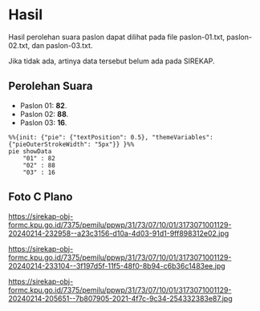 # Hasil

Hasil perolehan suara paslon dapat dilihat pada file paslon-01.txt, paslon-02.txt, dan paslon-03.txt.

Jika tidak ada, artinya data tersebut belum ada pada SIREKAP.

## Perolehan Suara

 * Paslon 01: **82**.
 * Paslon 02: **88**.
 * Paslon 03: **16**.

```mermaid
%%{init: {"pie": {"textPosition": 0.5}, "themeVariables": {"pieOuterStrokeWidth": "5px"}} }%%
pie showData
    "01" : 82
    "02" : 88
    "03" : 16
```
## Foto C Plano

https://sirekap-obj-formc.kpu.go.id/7375/pemilu/ppwp/31/73/07/10/01/3173071001129-20240214-232958--a23c3156-d10a-4d03-91d1-9ff898312e02.jpg

https://sirekap-obj-formc.kpu.go.id/7375/pemilu/ppwp/31/73/07/10/01/3173071001129-20240214-233104--3f197d5f-11f5-48f0-8b94-c6b36c1483ee.jpg

https://sirekap-obj-formc.kpu.go.id/7375/pemilu/ppwp/31/73/07/10/01/3173071001129-20240214-205651--7b807905-2021-4f7c-9c34-254332383e87.jpg
